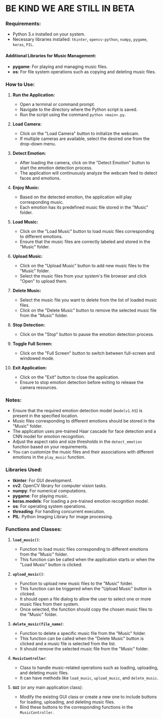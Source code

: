 # BE KIND WE ARE STILL IN BETA
### Requirements:
- Python 3.x installed on your system.
- Necessary libraries installed: `tkinter`, `opencv-python`, `numpy`, `pygame`, `keras`, `PIL`.

#### Additional Libraries for Music Management:
- **pygame**: For playing and managing music files.
- **os**: For file system operations such as copying and deleting music files.

### How to Use:

1. **Run the Application:**
   - Open a terminal or command prompt.
   - Navigate to the directory where the Python script is saved.
   - Run the script using the command `python <main>.py`.

2. **Load Camera:**
   - Click on the "Load Camera" button to initialize the webcam.
   - If multiple cameras are available, select the desired one from the drop-down menu.

3. **Detect Emotion:**
   - After loading the camera, click on the "Detect Emotion" button to start the emotion detection process.
   - The application will continuously analyze the webcam feed to detect faces and emotions.

4. **Enjoy Music:**
   - Based on the detected emotion, the application will play corresponding music.
   - Each emotion has its predefined music file stored in the "Music" folder.

5. **Load Music:**
   - Click on the "Load Music" button to load music files corresponding to different emotions.
   - Ensure that the music files are correctly labeled and stored in the "Music" folder.

6. **Upload Music:**
   - Click on the "Upload Music" button to add new music files to the "Music" folder.
   - Select the music files from your system's file browser and click "Open" to upload them.

7. **Delete Music:**
   - Select the music file you want to delete from the list of loaded music files.
   - Click on the "Delete Music" button to remove the selected music file from the "Music" folder.

8. **Stop Detection:**
   - Click on the "Stop" button to pause the emotion detection process.

9. **Toggle Full Screen:**
   - Click on the "Full Screen" button to switch between full-screen and windowed mode.

10. **Exit Application:**
    - Click on the "Exit" button to close the application.
    - Ensure to stop emotion detection before exiting to release the camera resources.

### Notes:
- Ensure that the required emotion detection model (`modelv1.h5`) is present in the specified location.
- Music files corresponding to different emotions should be stored in the "Music" folder.
- The application uses pre-trained Haar cascade for face detection and a CNN model for emotion recognition.
- Adjust the aspect ratio and size thresholds in the `detect_emotion` function based on your requirements.
- You can customize the music files and their associations with different emotions in the `play_music` function.

### Libraries Used:
- **tkinter**: For GUI development.
- **cv2**: OpenCV library for computer vision tasks.
- **numpy**: For numerical computations.
- **pygame**: For playing music.
- **keras.models**: For loading a pre-trained emotion recognition model.
- **os**: For operating system operations.
- **threading**: For handling concurrent execution.
- **PIL**: Python Imaging Library for image processing.

### Functions and Classes:

1. **`load_music()`**: 
    - Function to load music files corresponding to different emotions from the "Music" folder.
    - This function can be called when the application starts or when the "Load Music" button is clicked.

2. **`upload_music()`**:
    - Function to upload new music files to the "Music" folder.
    - This function can be triggered when the "Upload Music" button is clicked.
    - It should open a file dialog to allow the user to select one or more music files from their system.
    - Once selected, the function should copy the chosen music files to the "Music" folder.

3. **`delete_music(file_name)`**:
    - Function to delete a specific music file from the "Music" folder.
    - This function can be called when the "Delete Music" button is clicked and a music file is selected from the list.
    - It should remove the selected music file from the "Music" folder.

4. **`MusicController`**:
    - Class to handle music-related operations such as loading, uploading, and deleting music files.
    - It can have methods like `load_music`, `upload_music`, and `delete_music`.

5. **`GUI`** (or any main application class):
    - Modify the existing GUI class or create a new one to include buttons for loading, uploading, and deleting music files.
    - Bind these buttons to the corresponding functions in the `MusicController`.

